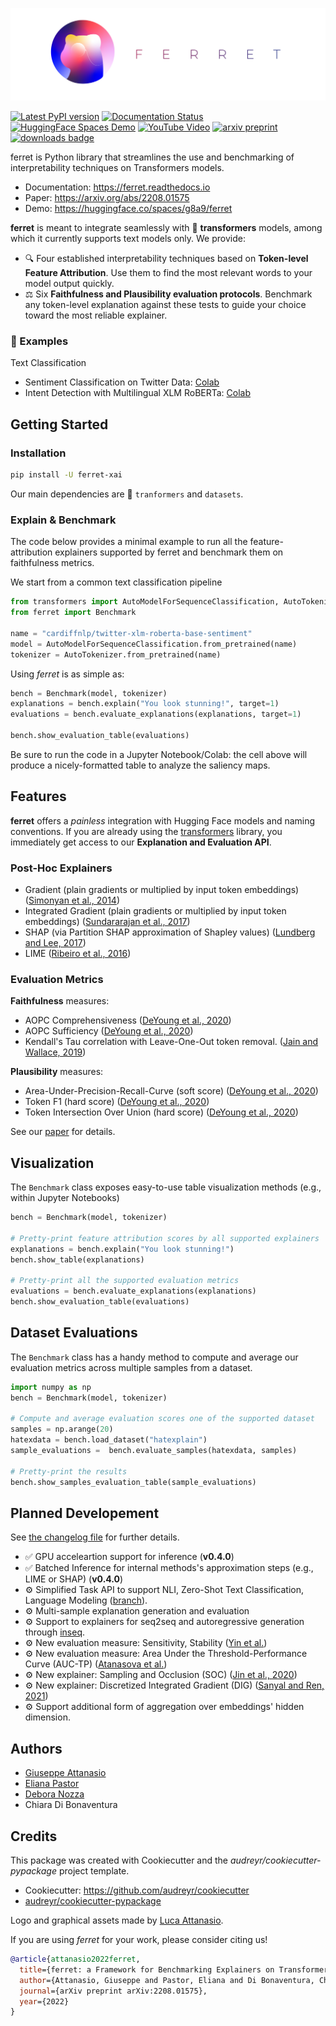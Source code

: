 ![Ferret circular logo with the name to the right](/docs/source/_static/banner_v2.png)

[![Latest PyPI version](https://img.shields.io/pypi/v/ferret-xai.svg)](https://pypi.python.org/pypi/ferret-xai)
[![Documentation Status](https://readthedocs.org/projects/ferret/badge/?version=latest)](https://ferret.readthedocs.io/en/latest/?version=latest)
[![HuggingFace Spaces Demo](https://img.shields.io/badge/HF%20Spaces-Demo-yellow)](https://huggingface.co/spaces/g8a9/ferret)
[![YouTube Video](https://img.shields.io/badge/youtube-video-red)](https://www.youtube.com/watch?v=kX0HcSah_M4)
[![arxiv preprint](https://img.shields.io/badge/arXiv-2208.01575-b31b1b.svg)](https://arxiv.org/abs/2208.01575)
[![downloads badge](https://pepy.tech/badge/ferret-xai/month)](https://pepy.tech/project/ferret-xai)

ferret is Python library that streamlines the use and benchmarking of interpretability techniques on Transformers models.

- Documentation: https://ferret.readthedocs.io
- Paper: https://arxiv.org/abs/2208.01575
- Demo: https://huggingface.co/spaces/g8a9/ferret

**ferret** is meant to integrate seamlessly with 🤗 **transformers** models, among which it currently supports text models only.
We provide:
- 🔍 Four established interpretability techniques based on **Token-level Feature Attribution**. Use them to find the most relevant words to your model output quickly.
- ⚖️ Six **Faithfulness and Plausibility evaluation protocols**. Benchmark any token-level explanation against these tests to guide your choice toward the most reliable explainer.  

### 📝 Examples

Text Classification

- Sentiment Classification on Twitter Data: [Colab](https://colab.research.google.com/github/g8a9/ferret/blob/main/examples/benchmark.ipynb)
- Intent Detection with Multilingual XLM RoBERTa: [Colab](https://colab.research.google.com/drive/17AXeA9-u7lOLlE_DWtUixMg7Mi0NFPIp?usp=sharing)


## Getting Started

### Installation

```bash
pip install -U ferret-xai
```

Our main dependencies are 🤗 `tranformers` and `datasets`.

### Explain & Benchmark 

The code below provides a minimal example to run all the feature-attribution explainers supported by ferret and benchmark them on faithfulness metrics.

We start from a common text classification pipeline

```python
from transformers import AutoModelForSequenceClassification, AutoTokenizer
from ferret import Benchmark

name = "cardiffnlp/twitter-xlm-roberta-base-sentiment"
model = AutoModelForSequenceClassification.from_pretrained(name)
tokenizer = AutoTokenizer.from_pretrained(name)
```

Using *ferret* is as simple as: 

```python
bench = Benchmark(model, tokenizer)
explanations = bench.explain("You look stunning!", target=1)
evaluations = bench.evaluate_explanations(explanations, target=1)

bench.show_evaluation_table(evaluations)
```

Be sure to run the code in a Jupyter Notebook/Colab: the cell above will produce a nicely-formatted table to analyze the saliency maps.

## Features

**ferret** offers a *painless* integration with Hugging Face models and
naming conventions. If you are already using the
[transformers](https://github.com/huggingface/transformers) library, you
immediately get access to our **Explanation and Evaluation API**.

### Post-Hoc Explainers

- Gradient (plain gradients or multiplied by input token embeddings) ([Simonyan et al., 2014](https://arxiv.org/abs/1312.6034))
- Integrated Gradient (plain gradients or multiplied by input token embeddings) ([Sundararajan et al., 2017](http://proceedings.mlr.press/v70/sundararajan17a.html))
- SHAP (via Partition SHAP approximation of Shapley values) ([Lundberg and Lee, 2017](https://proceedings.neurips.cc/paper/2017/hash/8a20a8621978632d76c43dfd28b67767-Abstract.html))
- LIME ([Ribeiro et al., 2016](https://dl.acm.org/doi/abs/10.1145/2939672.2939778))

### Evaluation Metrics

**Faithfulness** measures:

- AOPC Comprehensiveness ([DeYoung et al.,
    2020](https://doi.org/10.18653/v1/2020.acl-main.408))
- AOPC Sufficiency ([DeYoung et al.,
    2020](https://doi.org/10.18653/v1/2020.acl-main.408))
- Kendall's Tau correlation with Leave-One-Out token removal. ([Jain
    and Wallace, 2019](https://aclanthology.org/N19-1357/))

**Plausibility** measures:

- Area-Under-Precision-Recall-Curve (soft score) ([DeYoung et al., 2020](https://doi.org/10.18653/v1/2020.acl-main.408))
- Token F1 (hard score) ([DeYoung et al., 2020](https://doi.org/10.18653/v1/2020.acl-main.408))
- Token Intersection Over Union (hard score) ([DeYoung et al., 2020](https://doi.org/10.18653/v1/2020.acl-main.408))

See our [paper](https://arxiv.org/abs/2208.01575) for details.

## Visualization

The `Benchmark` class exposes easy-to-use table
visualization methods (e.g., within Jupyter Notebooks)

```python
bench = Benchmark(model, tokenizer)

# Pretty-print feature attribution scores by all supported explainers
explanations = bench.explain("You look stunning!")
bench.show_table(explanations)

# Pretty-print all the supported evaluation metrics
evaluations = bench.evaluate_explanations(explanations)
bench.show_evaluation_table(evaluations)
```

## Dataset Evaluations

The `Benchmark` class has a handy method to compute and
average our evaluation metrics across multiple samples from a dataset.

```python
import numpy as np
bench = Benchmark(model, tokenizer)

# Compute and average evaluation scores one of the supported dataset
samples = np.arange(20)
hatexdata = bench.load_dataset("hatexplain")
sample_evaluations =  bench.evaluate_samples(hatexdata, samples)

# Pretty-print the results
bench.show_samples_evaluation_table(sample_evaluations)
```

## Planned Developement

See [the changelog file](https://github.com/g8a9/ferret/blob/main/HISTORY.rst) for further
details.

- ✅ GPU acceleartion support for inference (**v0.4.0**)
- ✅ Batched Inference for internal methods\'s approximation steps (e.g., LIME or SHAP) (**v0.4.0**)
- ⚙️ Simplified Task API to support NLI, Zero-Shot Text Classification, Language Modeling ([branch](https://github.com/g8a9/ferret/tree/task-API)).
- ⚙️ Multi-sample explanation generation and evaluation
- ⚙️ Support to explainers for seq2seq and autoregressive generation through [inseq](https://github.com/inseq-team/inseq).
- ⚙️ New evaluation measure: Sensitivity, Stability ([Yin et al.](https://aclanthology.org/2022.acl-long.188/))
- ⚙️ New evaluation measure: Area Under the Threshold-Performance Curve (AUC-TP) ([Atanasova et al.](https://aclanthology.org/2020.emnlp-main.263/))
- ⚙️ New explainer: Sampling and Occlusion (SOC) ([Jin et al., 2020](https://arxiv.org/abs/1911.06194))
- ⚙️ New explainer: Discretized Integrated Gradient (DIG) ([Sanyal and Ren, 2021](https://aclanthology.org/2021.emnlp-main.805/))
- ⚙️ Support additional form of aggregation over embeddings' hidden dimension.


## Authors

- [Giuseppe Attanasio](https://gattanasio.cc)
- [Eliana Pastor](mailto:eliana.pastor@centai.eu)
- [Debora Nozza](https://deboranozza.com/)
- Chiara Di Bonaventura

## Credits

This package was created with Cookiecutter and the
*audreyr/cookiecutter-pypackage* project template.

- Cookiecutter: https://github.com/audreyr/cookiecutter
- [audreyr/cookiecutter-pypackage](https://github.com/audreyr/cookiecutter-pypackage)

Logo and graphical assets made by [Luca Attanasio](https://www.behance.net/attanasiol624d).

If you are using *ferret* for your work, please consider citing us!

```bibtex
@article{attanasio2022ferret,
  title={ferret: a Framework for Benchmarking Explainers on Transformers},
  author={Attanasio, Giuseppe and Pastor, Eliana and Di Bonaventura, Chiara and Nozza, Debora},
  journal={arXiv preprint arXiv:2208.01575},
  year={2022}
}
```
